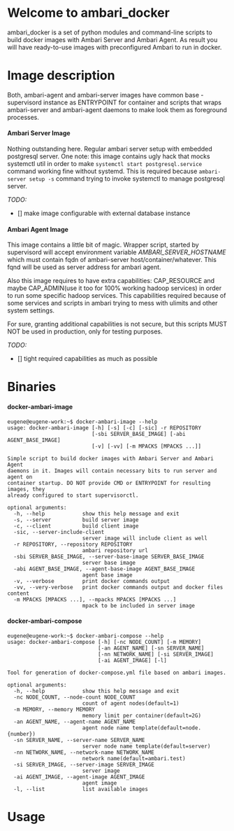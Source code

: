 # Welcome to ambari_docker

ambari_docker is a set of python modules and command-line scripts to build docker images with Ambari Server and Ambari Agent. As result you will have ready-to-use images with preconfigured Ambari to run in docker.

# Image description
Both, ambari-agent and ambari-server images have common base - supervisord instance as ENTRYPOINT for container and scripts that wraps ambari-server and ambari-agent daemons to make look them as foreground processes.
#### Ambari Server Image
Nothing outstanding here. Regular ambari server setup with embedded postgresql server. One note: this image contains ugly hack that mocks systemctl util in order to make `systemctl start postgresql.service` command working fine without systemd. This is required because `ambari-server setup -s` command trying to invoke systemctl to manage postgresql server.

*TODO:*
- [] make image configurable with external database instance
#### Ambari Agent Image
This image contains a little bit of magic. Wrapper script, started by supervisord will accept environment variable *AMBARI_SERVER_HOSTNAME* which must contain fqdn of ambari-server host/container/whatever. This fqnd will be used as server address for ambari agent.

Also this image requires to have extra capabilities: CAP_RESOURCE and maybe CAP_ADMIN(use it too for 100% working hadoop services) in order to run some specific hadoop services. This capabilities required because of some services and scripts in ambari trying to mess with ulimits and other system settings.

For sure, granting additional capabilities is not secure, but this scripts MUST NOT be used in production, only for testing purposes.

*TODO:*
- [] tight required capabilities as much as possible
# Binaries
#### docker-ambari-image
```
eugene@eugene-work:~$ docker-ambari-image --help
usage: docker-ambari-image [-h] [-s] [-c] [-sic] -r REPOSITORY
                           [-sbi SERVER_BASE_IMAGE] [-abi AGENT_BASE_IMAGE]
                           [-v] [-vv] [-m MPACKS [MPACKS ...]]

Simple script to build docker images with Ambari Server and Ambari Agent
daemons in it. Images will contain necessary bits to run server and agent on
container startup. DO NOT provide CMD or ENTRYPOINT for resulting images, they
already configured to start supervisorctl.

optional arguments:
  -h, --help            show this help message and exit
  -s, --server          build server image
  -c, --client          build client image
  -sic, --server-include-client
                        server image will include client as well
  -r REPOSITORY, --repository REPOSITORY
                        ambari repository url
  -sbi SERVER_BASE_IMAGE, --server-base-image SERVER_BASE_IMAGE
                        server base image
  -abi AGENT_BASE_IMAGE, --agent-base-image AGENT_BASE_IMAGE
                        agent base image
  -v, --verbose         print docker commands output
  -vv, --very-verbose   print docker commands output and docker files content
  -m MPACKS [MPACKS ...], --mpacks MPACKS [MPACKS ...]
                        mpack to be included in server image

```
#### docker-ambari-compose
```
eugene@eugene-work:~$ docker-ambari-compose --help
usage: docker-ambari-compose [-h] [-nc NODE_COUNT] [-m MEMORY]
                             [-an AGENT_NAME] [-sn SERVER_NAME]
                             [-nn NETWORK_NAME] [-si SERVER_IMAGE]
                             [-ai AGENT_IMAGE] [-l]

Tool for generation of docker-compose.yml file based on ambari images.

optional arguments:
  -h, --help            show this help message and exit
  -nc NODE_COUNT, --node-count NODE_COUNT
                        count of agent nodes(default=1)
  -m MEMORY, --memory MEMORY
                        memory limit per container(default=2G)
  -an AGENT_NAME, --agent-name AGENT_NAME
                        agent node name template(default=node.{number})
  -sn SERVER_NAME, --server-name SERVER_NAME
                        server node name template(default=server)
  -nn NETWORK_NAME, --network-name NETWORK_NAME
                        network name(default=ambari.test)
  -si SERVER_IMAGE, --server-image SERVER_IMAGE
                        server image
  -ai AGENT_IMAGE, --agent-image AGENT_IMAGE
                        agent image
  -l, --list            list available images

```
# Usage
